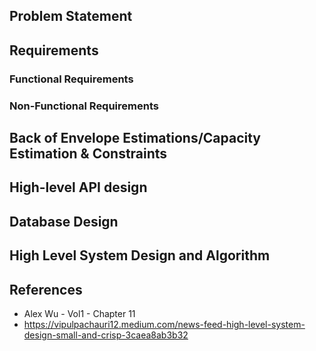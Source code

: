## Problem Statement

## Requirements
### Functional Requirements
### Non-Functional Requirements

## Back of Envelope Estimations/Capacity Estimation & Constraints
## High-level API design 
## Database Design
## High Level System Design and Algorithm
## References
* Alex Wu - Vol1 - Chapter 11
* https://vipulpachauri12.medium.com/news-feed-high-level-system-design-small-and-crisp-3caea8ab3b32